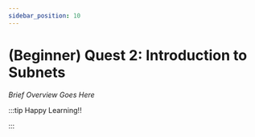 ```yaml
---
sidebar_position: 10
---
```


# (Beginner) Quest 2: Introduction to Subnets

_Brief Overview Goes Here_

:::tip Happy Learning!!

<QuestButton text="Go To Quest" link="https://app.stackup.dev/quest_page/beginner-quest-2-introduction-to-subnets" />

:::

